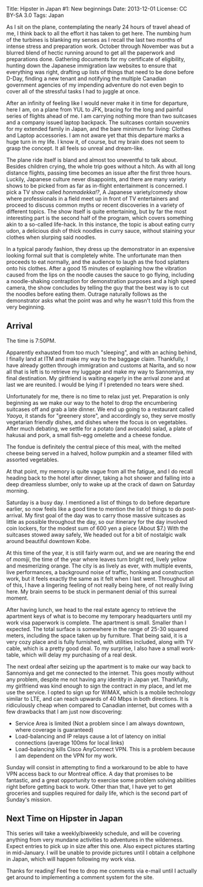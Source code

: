 Title:   Hipster in Japan #1: New beginnings
Date:    2013-12-01
License: CC BY-SA 3.0
Tags:    Japan

As I sit on the plane, contemplating the nearly 24 hours of travel ahead of me,
I think back to all the effort it has taken to get here. The numbing hum of the
turbines is blanking my senses as I recall the last two months of intense stress
and preparation work. October through November was but a blurred blend of hectic
running around to get all the paperwork and preparations done. Gathering
documents for my certificate of eligibility, hunting down the Japanese
immigration law websites to ensure that everything was right, drafting up lists
of things that need to be done before D-Day, finding a new tenant and notifying
the multiple Canadian government agencies of my impending adventure do not even
begin to cover all of the stressful tasks I had to juggle at once.

After an infinity of feeling like I would never make it in time for departure,
here I am, on a plane from YUL to JFK, bracing for the long and painful series
of flights ahead of me. I am carrying nothing more than two suitcases and a
company issued laptop backpack. The suitcases contain souvenirs for my extended
family in Japan, and the bare minimum for living: Clothes and Laptop
accessories.  I am not aware yet that this departure marks a huge turn in my
life. I know it, of course, but my brain does not seem to grasp the concept. It
all feels so unreal and dream-like.

The plane ride itself is bland and almost too uneventful to talk about. Besides
children crying, the whole trip goes without a hitch. As with all long distance
flights, passing time becomes an issue after the first three hours. Luckily,
Japanese culture never disappoints, and there are many variety shows to be
picked from as far as in-flight entertainment is concerned. I pick a TV show
called *honmadekka!?*, A Japanese variety/comedy show where professionals in a
field meet up in front of TV entertainers and proceed to discuss common myths or
recent discoveries in a variety of different topics. The show itself is quite
entertaining, but by far the most interesting part is the second half of the
program, which covers something akin to a so-called life-hack. In this instance,
the topic is about eating curry udon, a delicious dish of thick noodles in curry
sauce, without staining your clothes when slurping said noodles.

In a typical parody fashion, they dress up the demonstrator in an expensive
looking formal suit that is completely white. The unfortunate man then proceeds
to eat normally, and the audience to laugh as the food splatters onto his
clothes. After a good 15 minutes of explaining how the vibration caused from the
lips on the noodle causes the sauce to go flying, including a noodle-shaking
contraption for demonstration purposes and a high speed camera, the show
concludes by telling the guy that the best way is to cut the noodles before
eating them. Outrage naturally follows as the demonstrator asks what the point
was and why he wasn't told this from the very beginning.

## Arrival

The time is 7:50PM.

Apparently exhausted from too much "sleeping", and with an aching behind, I
finally land at ITM and make my way to the baggage claim. Thankfully, I have
already gotten through immigration and customs at Narita, and so now all that is
left is to retrieve my luggage and make my way to Sannomiya, my final
destination.  My girlfriend is waiting eagerly in the arrival zone and at last
we are reunited.  I would be lying if I pretended no tears were shed.

Unfortunately for me, there is no time to relax just yet. Preparation is only
beginning as we make our way to the hotel to drop the encumbering suitcases off
and grab a late dinner. We end up going to a restaurant called *Yaoya*, it
stands for "greenery store", and accordingly so, they serve mostly vegetarian
friendly dishes, and dishes where the focus is on vegetables. After much
debating, we settle for a potato (and avocado) salad, a plate of hakusai and
pork, a small fish-egg omelette and a cheese fondue.

The fondue is definitely the central piece of this meal, with the melted cheese
being served in a halved, hollow pumpkin and a steamer filled with assorted
vegetables.

At that point, my memory is quite vague from all the fatigue, and I do recall
heading back to the hotel after dinner, taking a hot shower and falling into a
deep dreamless slumber, only to wake up at the crack of dawn on Saturday
morning.

Saturday is a busy day. I mentioned a list of things to do before departure
earlier, so now feels like a good time to mention the list of things to do
post-arrival.  My first goal of the day was to carry those massive suitcases as
little as possible throughout the day, so our itinerary for the day involved
coin lockers, for the modest sum of 600 yen a piece (About $7.) With the
suitcases stowed away safely, We headed out for a bit of nostalgic walk around
beautiful downtown Kobe.

At this time of the year, it is still fairly warm out, and we are nearing the
end of *momiji*, the time of the year where leaves turn bright red, lively
yellow and mesmerizing orange. The city is as lively as ever, with multiple
events, live performances, a background noise of traffic, honking and
construction work, but it feels exactly the same as it felt when I last
went. Throughout all of this, I have a lingering feeling of not really being
here, of not really living here.  My brain seems to be stuck in permanent denial
of this surreal moment.

After having lunch, we head to the real estate agency to retrieve the apartment
keys of what is to become my temporary headquarters until my work visa paperwork
is complete. The apartment is small. Smaller than I expected. The total surface
is somewhere in the range of 25-30 squared meters, including the space taken up
by furniture. That being said, it is a very cozy place and is fully furnished,
with utilities included, along with TV cable, which is a pretty good deal. To my
surprise, I also have a small work-table, which will delay my purchasing of a
real desk.

The next ordeal after seizing up the apartment is to make our way back to
Sannomiya and get me connected to the internet. This goes mostly without any
problem, despite me not having any identity in Japan yet. Thankfully, my
girlfriend was kind enough to sign the contract in my place, and let me use the
service. I opted to sign up for WiMAX, which is a mobile technology similar to
LTE, and can reach upwards of 40 Mbps in both directions. It is ridiculously
cheap when compared to Canadian internet, but comes with a few drawbacks that I
am just now discovering:

- Service Area is limited (Not a problem since I am always downtown, where coverage is guaranteed)
- Load-balancing and IP relays cause a lot of latency on initial connections (average 100ms for local links)
- Load-balancing kills Cisco AnyConnect VPN. This is a problem because I am dependent on the VPN for my work.

Sunday will consist in attempting to find a workaround to be able to have VPN
access back to our Montreal office. A day that promises to be fantastic, and a
great opportunity to exercise some problem solving abilities right before
getting back to work. Other than that, I have yet to get groceries and supplies
required for daily life, which is the second part of Sunday's mission.

## Next Time on Hipster in Japan

This series will take a weekly/biweekly schedule, and will be covering anything
from very mundane activities to adventures in the wilderness. Expect entries to
pick up in size after this one. Also expect pictures starting in mid-January.  I
will be unable to provide pictures until I obtain a cellphone in Japan, which
will happen following my work visa.

Thanks for reading! Feel free to drop me comments via e-mail until I actually
get around to implementing a comment system for the site.